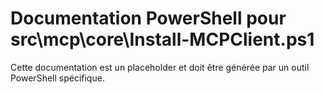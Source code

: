 # Documentation PowerShell pour src\mcp\core\Install-MCPClient.ps1

Cette documentation est un placeholder et doit être générée par un outil PowerShell spécifique.
